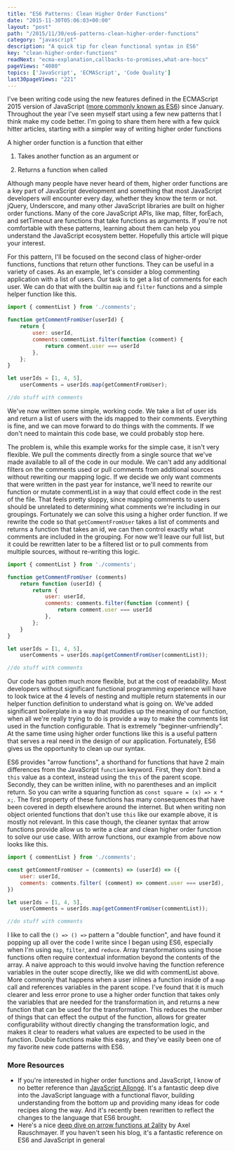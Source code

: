```yaml
---
title: "ES6 Patterns: Clean Higher Order Functions"
date: "2015-11-30T05:06:03+00:00"
layout: "post"
path: "/2015/11/30/es6-patterns-clean-higher-order-functions"
category: "javascript"
description: "A quick tip for clean functional syntax in ES6"
key: "clean-higher-order-functions"
readNext: "ecma-explanation,callbacks-to-promises,what-are-hocs"
pageViews: "4080"
topics: ['JavaScript', 'ECMAScript', 'Code Quality']
last30pageViews: "221"
---
```


<div class="explanation">
I've been writing code using the new features defined in the ECMAScript 2015 version of JavaScript (<a href="http://benmccormick.org/2015/09/14/es5-es6-es2016-es-next-whats-going-on-with-javascript-versioning/">more commonly known as ES6</a>) since January.  Throughout the year I've seen myself start using a few new patterns that I think make my code better.  I'm going to share them here with a few quick hitter articles, starting with a simpler way of writing higher order functions
</div>


A higher order function is a function that either

1. Takes another function as an argument or

2. Returns a function when called

Although many people have never heard of them, higher order functions are a key part of JavaScript development and something that most JavaScript developers will encounter every day, whether they know the term or not.  jQuery, Underscore, and many other JavaScript libraries are built on higher order functions.  Many of the core JavaScript APIs, like map, filter, forEach, and setTimeout are functions that take functions as arguments.  If you're not comfortable with these patterns, learning about them can help you understand the JavaScript ecosystem better.  Hopefully this article will pique your interest.

For this pattern, I'll be focused on the second class of higher-order functions, functions that return other functions.  They can be useful in a variety of cases.  As an example, let's consider a blog commenting application with a list of users.  Our task is to get a list of comments for each user.  We can do that with the builtin `map` and `filter` functions and a simple helper function like this.

```javascript
import { commentList } from './comments';

function getCommentFromUser(userId) {
    return {
        user: userId,
        comments:commentList.filter(function (comment) {
            return comment.user === userId
        },
    };
}

let userIds = [1, 4, 5],
    userComments = userIds.map(getCommentFromUser);

//do stuff with comments
```

We've now written some simple, working code.  We take a list of user ids and return a list of users with the ids mapped to their comments.  Everything is fine, and we can move forward to do things with the comments.  If we don't need to maintain this code base, we could probably stop here.

The problem is, while this example works for the simple case, it isn't very flexible.  We pull the comments directly from a single source that we've made available to all of the code in our module.  We can't add any additional filters on the comments used or pull comments from additional sources without rewriting our mapping logic. If we decide we only want comments that were written in the past year for instance, we'll need to rewrite our function or mutate commentList in a way that could effect code in the rest of the file. That feels pretty sloppy, since mapping comments to users should be unrelated to determining what comments we're including in our groupings.  Fortunately we can solve this using a higher order function.  If we rewrite the code so that `getCommentFromUser` takes a list of comments and returns a function that takes an id, we can then control exactly what comments are included in the grouping.  For now we'll leave our full list, but it could be rewritten later to be a filtered list or to pull comments from multiple sources, without re-writing this logic.


```javascript
import { commentList } from './comments';

function getCommentFromUser (comments)
    return function (userId) {
        return {
            user: userId,
            comments: comments.filter(function (comment) {
                return comment.user === userId
            },
        };
    }
}

let userIds = [1, 4, 5],
    userComments = userIds.map(getCommentFromUser(commentList));

//do stuff with comments
```

Our code has gotten much more flexible, but at the cost of readability.  Most developers without significant functional programming experience will have to look twice at the 4 levels of nesting and multiple return statements in our helper function definition to understand what is going on.  We've added significant boilerplate in a way that muddies up the meaning of our function, when all we're really trying to do is provide a way to make the comments list used in the function configurable.  That is extremely "beginner-unfriendly".  At the same time using higher order functions like this is a useful pattern that serves a real need in the design of our application.  Fortunately, ES6 gives us the opportunity to clean up our syntax.  

ES6 provides "arrow functions", a shorthand for functions that have 2 main differences from the JavaScript `function` keyword.  First, they don't bind a `this` value as a context, instead using the `this` of the parent scope.  Secondly, they can be written inline, with no parentheses and an implicit return.  So you can write a squaring function as `const square = (x) => x * x;`.  The first property of these functions has many consequences that have been covered in depth elsewhere around the internet.  But when writing non object oriented functions that don't use `this` like our example above, it is mostly not relevant.  In this case though, the cleaner syntax that arrow functions provide allow us to write a clear and clean higher order function to solve our use case.  With arrow functions, our example from above now looks like this.

```javascript
import { commentList } from './comments';

const getCommentFromUser = (comments) => (userId) => ({
    user: userId,
    comments: comments.filter( (comment) => comment.user === userId),
})

let userIds = [1, 4, 5],
    userComments = userIds.map(getCommentFromUser(commentList));

//do stuff with comments
```

I like to call the `() => () =>` pattern a "double function", and have found it popping up all over the code I write since I began using ES6, especially when I'm using `map`, `filter`, and `reduce`.  Array transformations using those functions often require contextual information beyond the contents of the array.  A naive approach to this would involve having the function reference variables in the outer scope directly, like we did with commentList above.  More commonly that happens when a user inlines a function inside of a `map` call and references variables in the parent scope.  I've found that it is much clearer and less error prone to use a higher order function that takes only the variables that are needed for the transformation in, and returns a new function that can be used for the transformation.  This reduces the number of things that can effect the output of the function, allows for greater configurability without directly changing the transformation logic, and makes it clear to readers what values are expected to be used in the function.  Double functions make this easy, and they've easily been one of my favorite new code patterns with ES6.  


### More Resources

- If you're interested in higher order functions and JavaScript, I know of no better reference than [JavaScript Allongé][allonge].  It's a fantastic deep dive into the JavaScript language with a functional flavor, building understanding from the bottom up and providing many ideas for code recipes along the way.  And it's recently been rewritten to reflect the changes to the language that ES6 brought.
- Here's a nice [deep dive on arrow functions at 2ality][2ality] by Axel Rauschmayer.  If you haven't seen his blog, it's a fantastic reference on ES6 and JavaScript in general


[esversions]: http://benmccormick.org/2015/09/14/es5-es6-es2016-es-next-whats-going-on-with-javascript-versioning/
[allonge]: https://leanpub.com/javascriptallongesix
[2ality]: http://www.2ality.com/2012/04/arrow-functions.html
